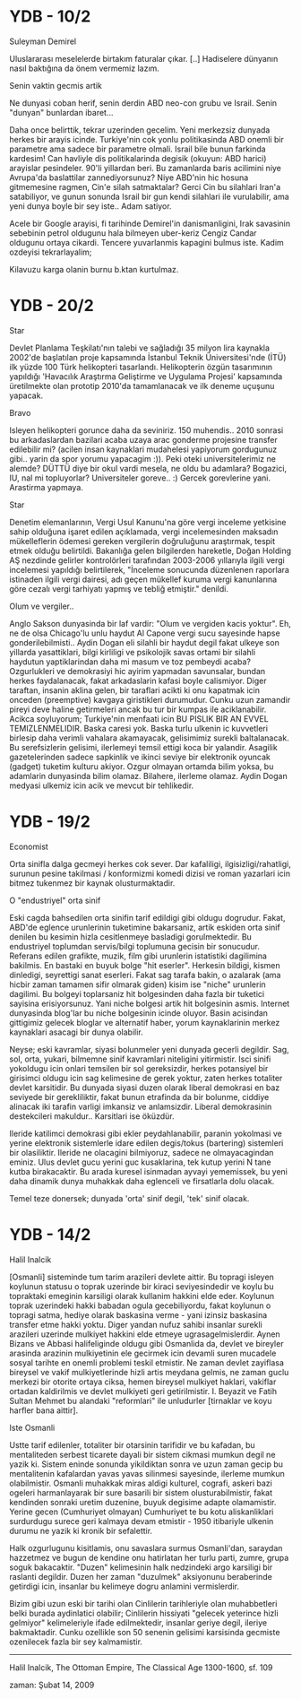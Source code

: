 # YDB - 10/2

Suleyman Demirel

Uluslararası meselelerde birtakım faturalar çıkar. [..] Hadiselere dünyanın nasıl baktığına da önem vermemiz lazım.

Senin vaktin gecmis artik

Ne dunyasi coban herif, senin derdin ABD neo-con grubu ve Israil. Senin "dunyan" bunlardan ibaret...

Daha once belirttik, tekrar uzerinden gecelim. Yeni merkezsiz dunyada herkes bir arayis icinde. Turkiye'nin cok yonlu politikasinda ABD onemli bir parametre ama sadece bir parametre olmali. Israil bile bunun farkinda kardesim! Can havliyle dis politikalarinda degisik (okuyun: ABD harici) arayislar pesindeler. 90'li yillardan beri. Bu zamanlarda baris acilimini niye Avrupa'da baslattilar zannediyorsunuz? Niye ABD'nin hic hosuna gitmemesine ragmen, Cin'e silah satmaktalar? Gerci Cin bu silahlari Iran'a satabiliyor, ve gunun sonunda Israil bir gun kendi silahlari ile vurulabilir, ama yeni dunya boyle bir sey iste.. Adam satiyor.

Acele bir Google arayisi, fi tarihinde Demirel'in danismanligini, Irak savasinin sebebinin petrol oldugunu hala bilmeyen uber-keriz Cengiz Candar oldugunu ortaya cikardi. Tencere yuvarlanmis kapagini bulmus iste. Kadim ozdeyisi tekrarlayalim;

Kilavuzu karga olanin burnu b.ktan kurtulmaz.
# YDB - 20/2

Star

Devlet Planlama Teşkilatı'nın talebi ve sağladığı 35 milyon lira kaynakla 2002'de başlatılan proje kapsamında İstanbul Teknik Üniversitesi'nde (İTÜ) ilk yüzde 100 Türk helikopteri tasarlandı. Helikopterin özgün tasarımının yapıldığı 'Havacılık Araştırma Geliştirme ve Uygulama Projesi' kapsamında üretilmekte olan prototip 2010'da tamamlanacak ve ilk deneme uçuşunu yapacak.

Bravo

Isleyen helikopteri gorunce daha da seviniriz. 150 muhendis.. 2010 sonrasi bu arkadaslardan bazilari acaba uzaya arac gonderme projesine transfer edilebilir mi? (acilen insan kaynaklari mudahelesi yapiyorum gordugunuz gibi.. yarin da spor yorumu yapacagim :)). Peki oteki universitelerimiz ne alemde? DÜTTÜ diye bir okul vardi mesela, ne oldu bu adamlara? Bogazici, IU, nal mi topluyorlar? Universiteler goreve.. :) Gercek gorevlerine yani. Arastirma yapmaya.

Star

Denetim elemanlarının, Vergi Usul Kanunu'na göre vergi inceleme yetkisine sahip olduğuna işaret edilen açıklamada, vergi incelemesinden maksadın mükelleflerin ödemesi gereken vergilerin doğruluğunu araştırmak, tespit etmek olduğu belirtildi. Bakanlığa gelen bilgilerden hareketle, Doğan Holding AŞ nezdinde gelirler kontrolörleri tarafından 2003-2006 yıllarıyla ilgili vergi incelemesi yapıldığı belirtilerek, "İnceleme sonucunda düzenlenen raporlara istinaden ilgili vergi dairesi, adı geçen mükellef kuruma vergi kanunlarına göre cezalı vergi tarhiyatı yapmış ve tebliğ etmiştir." denildi.

Olum ve vergiler..

Anglo Sakson dunyasinda bir laf vardir: "Olum ve vergiden kacis yoktur". Eh, ne de olsa Chicago'lu unlu haydut Al Capone vergi sucu sayesinde hapse gonderilebilmisti.. Aydin Dogan eli silahli bir haydut degil fakat ulkeye son yillarda yasattiklari, bilgi kirliligi ve psikolojik savas ortami bir silahli haydutun yaptiklarindan daha mi masum ve toz pembeydi acaba? Ozgurlukleri ve demokrasiyi hic ayirim yapmadan savunsalar, bundan herkes faydalanacak, fakat arkadaslarin kafasi boyle calismiyor. Diger taraftan, insanin aklina gelen, bir taraflari acikti ki onu kapatmak icin onceden (preemptive) kavgaya giristikleri durumudur. Cunku uzun zamandir pireyi deve haline getirmeleri ancak bu tur bir kumpas ile aciklanabilir. Acikca soyluyorum; Turkiye'nin menfaati icin BU PISLIK BIR AN EVVEL TEMIZLENMELIDIR. Baska caresi yok. Baska turlu ulkenin ic kuvvetleri birlesip daha verimli vahalara akamayacak, gelisimimiz surekli baltalanacak. Bu serefsizlerin gelisimi, ilerlemeyi temsil ettigi koca bir yalandir. Asagilik gazetelerinden sadece sapkinlik ve ikinci seviye bir elektronik oyuncak (gadget) tuketim kulturu akiyor. Ozgur olmayan ortamda bilim yoksa, bu adamlarin dunyasinda bilim olamaz. Bilahere, ilerleme olamaz. Aydin Dogan medyasi ulkemiz icin acik ve mevcut bir tehlikedir.
# YDB - 19/2

Economist

Orta sinifla dalga gecmeyi herkes cok sever. Dar kafaliligi, ilgisizligi/rahatligi, surunun pesine takilmasi / konformizmi komedi dizisi ve roman yazarlari icin bitmez tukenmez bir kaynak olusturmaktadir.

O "endustriyel" orta sinif

Eski cagda bahsedilen orta sinifin tarif edildigi gibi oldugu dogrudur. Fakat, ABD'de eglence urunlerinin tuketimine bakarsaniz, artik eskiden orta sinif denilen bu kesimin hizla cesitlenmeye basladigi gorulmektedir. Bu endustriyel toplumdan servis/bilgi toplumuna gecisin bir sonucudur. Referans edilen grafikte, muzik, film gibi urunlerin istatistiki dagilimina bakilmis. En bastaki en buyuk bolge "hit eserler". Herkesin bildigi, kismen dinledigi, seyrettigi sanat eserleri. Fakat sag tarafa bakin, o azalarak (ama hicbir zaman tamamen sifir olmarak giden) kisim ise "niche" urunlerin dagilimi. Bu bolgeyi toplarsaniz hit bolgesinden daha fazla bir tuketici sayisina erisiyorsunuz. Yani niche bolgesi artik hit bolgesinin asmis. Internet dunyasinda blog'lar bu niche bolgesinin icinde oluyor. Basin acisindan gittigimiz gelecek bloglar ve alternatif haber, yorum kaynaklarinin merkez kaynaklari asacagi bir dunya olabilir.

Neyse; eski kavramlar, siyasi bolunmeler yeni dunyada gecerli degildir. Sag, sol, orta, yukari, bilmemne sinif kavramlari niteligini yitirmistir. Isci sinifi yokoldugu icin onlari temsilen bir sol gereksizdir, herkes potansiyel bir girisimci oldugu icin sag kelimesine de gerek yoktur, zaten herkes totaliter devlet karsitidir. Bu dunyada siyasi duzen olarak liberal demokrasi en baz seviyede bir gerekliliktir, fakat bunun etrafinda da bir bolunme, ciddiye alinacak iki tarafin varligi imkansiz ve anlamsizdir. Liberal demokrasinin destekcileri makuldur.. Karsitlari ise öküzdür.

Ileride katilimci demokrasi gibi ekler peydahlanabilir, paranin yokolmasi ve yerine elektronik sistemlerle idare edilen degis/tokus (bartering) sistemleri bir olasiliktir. Ileride ne olacagini bilmiyoruz, sadece ne olmayacagindan eminiz. Ulus devlet gucu yerini guc kusaklarina, tek kutup yerini N tane kutba birakacaktir. Bu arada kuresel isinmadan ayvayi yememissek, bu yeni daha dinamik dunya muhakkak daha eglenceli ve firsatlarla dolu olacak.

Temel teze donersek; dunyada 'orta' sinif degil, 'tek' sinif olacak.
# YDB - 14/2

Halil Inalcik

[Osmanli] sisteminde tum tarim arazileri devlete aittir. Bu topragi isleyen koylunun statusu o toprak uzerinde bir kiraci seviyesindedir ve koylu bu topraktaki emeginin karsiligi olarak kullanim hakkini elde eder. Koylunun toprak uzerindeki hakki babadan ogula gecebiliyordu, fakat koylunun o topragi satma, hediye olarak baskasina verme - yani izinsiz baskasina transfer etme hakki yoktu. Diger yandan nufuz sahibi insanlar surekli arazileri uzerinde mulkiyet hakkini elde etmeye ugrasagelmislerdir. Aynen Bizans ve Abbasi halifeliginde oldugu gibi Osmanlida da, devlet ve bireyler arasinda arazinin mulkiyetinin ele gecirmek icin devamli suren mucadele sosyal tarihte en onemli problemi teskil etmistir. Ne zaman devlet zayiflasa bireysel ve vakif mulkiyetlerinde hizli artis meydana gelmis, ne zaman guclu merkezi bir otorite ortaya ciksa, hemen bireysel mulkiyet haklari, vakiflar ortadan kaldirilmis ve devlet mulkiyeti geri getirilmistir. I. Beyazit ve Fatih Sultan Mehmet bu alandaki "reformlari" ile unludurler [tirnaklar ve koyu harfler bana aittir].

Iste Osmanli

Ustte tarif edilenler, totaliter bir otarsinin tarifidir ve bu kafadan, bu mentaliteden serbest ticarete dayali bir sistem cikmasi mumkun degil ne yazik ki. Sistem eninde sonunda yikildiktan sonra ve uzun zaman gecip bu mentalitenin kafalardan yavas yavas silinmesi sayesinde, ilerleme mumkun olabilmistir. Osmanli muhakkak miras aldigi kulturel, cografi, askeri bazi ogeleri harmanlayarak bir sure basarili bir sistem olusturabilmistir, fakat kendinden sonraki uretim duzenine, buyuk degisime adapte olamamistir. Yerine gecen (Cumhuriyet olmayan) Cumhuriyet te bu kotu aliskanliklari surdurdugu surece geri kalmaya devam etmistir - 1950 itibariyle ulkenin durumu ne yazik ki kronik bir sefalettir.

Halk ozgurlugunu kisitlamis, onu savaslara surmus Osmanli'dan, saraydan hazzetmez ve bugun de kendine onu hatirlatan her turlu parti, zumre, grupa soguk bakacaktir. "Duzen" kelimesinin halk nedzindeki argo karsiligi bir raslanti degildir. Duzen her zaman "duzulmek" aksiyonunu beraberinde getirdigi icin, insanlar bu kelimeye dogru anlamini vermislerdir.

Bizim gibi uzun eski bir tarihi olan Cinlilerin tarihleriyle olan muhabbetleri belki burada aydinlatici olabilir; Cinlilerin hissiyati "gelecek yeterince hizli gelmiyor" kelimeleriyle ifade edilmektedir, insanlar geriye degil, ileriye bakmaktadir. Cunku ozellikle son 50 senenin gelisimi karsisinda gecmiste ozenilecek fazla bir sey kalmamistir.

---

Halil Inalcik, The Ottoman Empire, The Classical Age 1300-1600, sf. 109

zaman: Şubat 14, 2009

